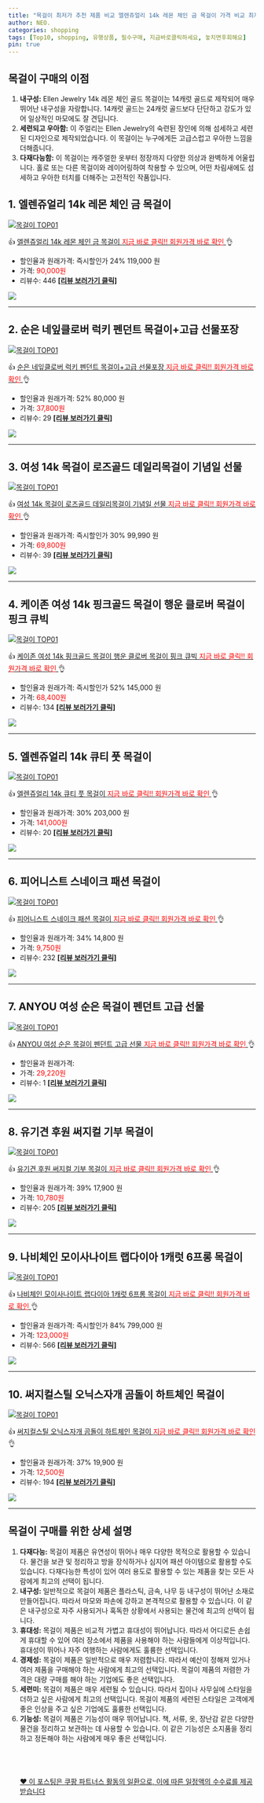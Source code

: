 ```yaml
---
title: "목걸이 최저가 추천 제품 비교 엘렌쥬얼리 14k 레몬 체인 금 목걸이 가격 비교 최저가장점"
author: NEO.
categories: shopping
tags: [Top10, shopping, 유행상품, 필수구매, 지금바로클릭하세요, 놓치면후회해요]
pin: true
---
```

## 목걸이 구매의 이점
1. **내구성:** Ellen Jewelry 14k 레몬 체인 골드 목걸이는 14캐럿 골드로 제작되어 매우 뛰어난 내구성을 자랑합니다. 14캐럿 골드는 24캐럿 골드보다 단단하고 강도가 있어 일상적인 마모에도 잘 견딥니다.
2. **세련되고 우아함:** 이 주얼리는 Ellen Jewelry의 숙련된 장인에 의해 섬세하고 세련된 디자인으로 제작되었습니다. 이 목걸이는 누구에게든 고급스럽고 우아한 느낌을 더해줍니다.
3. **다재다능함:** 이 목걸이는 캐주얼한 옷부터 정장까지 다양한 의상과 완벽하게 어울립니다. 홀로 또는 다른 목걸이와 레이어링하여 착용할 수 있으며, 어떤 차림새에도 섬세하고 우아한 터치를 더해주는 고전적인 작품입니다.

   

## 1. 엘렌쥬얼리 14k 레몬 체인 금 목걸이

[![목걸이 TOP01](https://thumbnail6.coupangcdn.com/thumbnails/remote/490x490ex/image/vendor_inventory/c882/42bdcf630c1b58266139a7122f27511aef7c2d7cabbe4fd24dfcdedc00af.jpg)](https://link.coupang.com/re/AFFSDP?lptag=AF3617701&subid=GithubCoopas&pageKey=1888282147&traceid=V0-153&itemId=3208562864&vendorItemId=87412772248)


👍 [엘렌쥬얼리 14k 레몬 체인 금 목걸이 <font color=red> 지금 바로 클릭!! 회원가격 바로 확인 </font> ](https://link.coupang.com/re/AFFSDP?lptag=AF3617701&subid=GithubCoopas&pageKey=1888282147&traceid=V0-153&itemId=3208562864&vendorItemId=87412772248) 👌 


- 할인율과 원래가격: 즉시할인가 24%  119,000   원
- 가격: <span style='color:red'>90,000원</span>
- 리뷰수: 446  [**[리뷰 보러가기 클릭]**](https://link.coupang.com/re/AFFSDP?lptag=AF3617701&subid=GithubCoopas&pageKey=1888282147&traceid=V0-153&itemId=3208562864&vendorItemId=87412772248)

[![](/discount_price.png)](https://link.coupang.com/re/AFFSDP?lptag=AF3617701&subid=GithubCoopas&pageKey=1888282147&traceid=V0-153&itemId=3208562864&vendorItemId=87412772248)

---


   

## 2. 순은 네잎클로버 럭키 펜던트 목걸이+고급 선물포장

[![목걸이 TOP01](https://thumbnail8.coupangcdn.com/thumbnails/remote/490x490ex/image/vendor_inventory/9fec/15495eb03b194dd015d54de13ba8e8cf7f8c0cb19c298fafaba16f296d0b.png)](https://link.coupang.com/re/AFFSDP?lptag=AF3617701&subid=GithubCoopas&pageKey=7540671942&traceid=V0-153&itemId=19822457513&vendorItemId=87258460725)


👍 [순은 네잎클로버 럭키 펜던트 목걸이+고급 선물포장 <font color=red> 지금 바로 클릭!! 회원가격 바로 확인 </font> ](https://link.coupang.com/re/AFFSDP?lptag=AF3617701&subid=GithubCoopas&pageKey=7540671942&traceid=V0-153&itemId=19822457513&vendorItemId=87258460725) 👌 


- 할인율과 원래가격: 52%  80,000   원
- 가격: <span style='color:red'>37,800원</span>
- 리뷰수: 29  [**[리뷰 보러가기 클릭]**](https://link.coupang.com/re/AFFSDP?lptag=AF3617701&subid=GithubCoopas&pageKey=7540671942&traceid=V0-153&itemId=19822457513&vendorItemId=87258460725)

[![](/discount_price.png)](https://link.coupang.com/re/AFFSDP?lptag=AF3617701&subid=GithubCoopas&pageKey=7540671942&traceid=V0-153&itemId=19822457513&vendorItemId=87258460725)

---


   

## 3. 여성 14k 목걸이 로즈골드 데일리목걸이 기념일 선물

[![목걸이 TOP01](https://thumbnail8.coupangcdn.com/thumbnails/remote/490x490ex/image/vendor_inventory/f933/eec3a73825f0d92531a4357a3696d781433d909fb520ef50aba26d7de8d2.png)](https://link.coupang.com/re/AFFSDP?lptag=AF3617701&subid=GithubCoopas&pageKey=7598790221&traceid=V0-153&itemId=20096225514&vendorItemId=87191499296)


👍 [여성 14k 목걸이 로즈골드 데일리목걸이 기념일 선물 <font color=red> 지금 바로 클릭!! 회원가격 바로 확인 </font> ](https://link.coupang.com/re/AFFSDP?lptag=AF3617701&subid=GithubCoopas&pageKey=7598790221&traceid=V0-153&itemId=20096225514&vendorItemId=87191499296) 👌 


- 할인율과 원래가격: 즉시할인가 30%  99,990   원
- 가격: <span style='color:red'>69,800원</span>
- 리뷰수: 39  [**[리뷰 보러가기 클릭]**](https://link.coupang.com/re/AFFSDP?lptag=AF3617701&subid=GithubCoopas&pageKey=7598790221&traceid=V0-153&itemId=20096225514&vendorItemId=87191499296)

[![](/discount_price.png)](https://link.coupang.com/re/AFFSDP?lptag=AF3617701&subid=GithubCoopas&pageKey=7598790221&traceid=V0-153&itemId=20096225514&vendorItemId=87191499296)

---


   

## 4. 케이존 여성 14k 핑크골드 목걸이 행운 클로버 목걸이 핑크 큐빅

[![목걸이 TOP01](https://thumbnail6.coupangcdn.com/thumbnails/remote/490x490ex/image/vendor_inventory/1a2e/2d01deae63f339103fd1e9b01de12669a0215b9470da58a5df6395218112.jpg)](https://link.coupang.com/re/AFFSDP?lptag=AF3617701&subid=GithubCoopas&pageKey=7067973061&traceid=V0-153&itemId=17544686654&vendorItemId=85992971426)


👍 [케이존 여성 14k 핑크골드 목걸이 행운 클로버 목걸이 핑크 큐빅 <font color=red> 지금 바로 클릭!! 회원가격 바로 확인 </font> ](https://link.coupang.com/re/AFFSDP?lptag=AF3617701&subid=GithubCoopas&pageKey=7067973061&traceid=V0-153&itemId=17544686654&vendorItemId=85992971426) 👌 


- 할인율과 원래가격: 즉시할인가 52%  145,000   원
- 가격: <span style='color:red'>68,400원</span>
- 리뷰수: 134  [**[리뷰 보러가기 클릭]**](https://link.coupang.com/re/AFFSDP?lptag=AF3617701&subid=GithubCoopas&pageKey=7067973061&traceid=V0-153&itemId=17544686654&vendorItemId=85992971426)

[![](/discount_price.png)](https://link.coupang.com/re/AFFSDP?lptag=AF3617701&subid=GithubCoopas&pageKey=7067973061&traceid=V0-153&itemId=17544686654&vendorItemId=85992971426)

---


   

## 5. 엘렌쥬얼리 14k 큐티 풋 목걸이

[![목걸이 TOP01](https://thumbnail9.coupangcdn.com/thumbnails/remote/490x490ex/image/vendor_inventory/c88b/b6c44f4bfaef1a786c84960401ea8cd8c1637cefca9155f21a8e6002589e.jpg)](https://link.coupang.com/re/AFFSDP?lptag=AF3617701&subid=GithubCoopas&pageKey=1548326832&traceid=V0-153&itemId=2650197794&vendorItemId=71453213997)


👍 [엘렌쥬얼리 14k 큐티 풋 목걸이 <font color=red> 지금 바로 클릭!! 회원가격 바로 확인 </font> ](https://link.coupang.com/re/AFFSDP?lptag=AF3617701&subid=GithubCoopas&pageKey=1548326832&traceid=V0-153&itemId=2650197794&vendorItemId=71453213997) 👌 


- 할인율과 원래가격: 30%  203,000   원
- 가격: <span style='color:red'>141,000원</span>
- 리뷰수: 20  [**[리뷰 보러가기 클릭]**](https://link.coupang.com/re/AFFSDP?lptag=AF3617701&subid=GithubCoopas&pageKey=1548326832&traceid=V0-153&itemId=2650197794&vendorItemId=71453213997)

[![](/discount_price.png)](https://link.coupang.com/re/AFFSDP?lptag=AF3617701&subid=GithubCoopas&pageKey=1548326832&traceid=V0-153&itemId=2650197794&vendorItemId=71453213997)

---


   

## 6. 피어니스트 스네이크 패션 목걸이

[![목걸이 TOP01](https://thumbnail8.coupangcdn.com/thumbnails/remote/490x490ex/image/rs_quotation_api/qryet7j5/c622d954cd8842d9b47626e0cf36705d.jpg)](https://link.coupang.com/re/AFFSDP?lptag=AF3617701&subid=GithubCoopas&pageKey=6617506952&traceid=V0-153&itemId=15031560561&vendorItemId=82254182285)


👍 [피어니스트 스네이크 패션 목걸이 <font color=red> 지금 바로 클릭!! 회원가격 바로 확인 </font> ](https://link.coupang.com/re/AFFSDP?lptag=AF3617701&subid=GithubCoopas&pageKey=6617506952&traceid=V0-153&itemId=15031560561&vendorItemId=82254182285) 👌 


- 할인율과 원래가격: 34%  14,800   원
- 가격: <span style='color:red'>9,750원</span>
- 리뷰수: 232  [**[리뷰 보러가기 클릭]**](https://link.coupang.com/re/AFFSDP?lptag=AF3617701&subid=GithubCoopas&pageKey=6617506952&traceid=V0-153&itemId=15031560561&vendorItemId=82254182285)

[![](/discount_price.png)](https://link.coupang.com/re/AFFSDP?lptag=AF3617701&subid=GithubCoopas&pageKey=6617506952&traceid=V0-153&itemId=15031560561&vendorItemId=82254182285)

---


   

## 7. ANYOU 여성 순은 목걸이 펜던트 고급 선물

[![목걸이 TOP01](https://thumbnail6.coupangcdn.com/thumbnails/remote/490x490ex/image/vendor_inventory/eda7/993c1fb08b03cccaac8e0c8633e2017d1d350ade30f01e2ec4fa3f1dea7c.jpg)](https://link.coupang.com/re/AFFSDP?lptag=AF3617701&subid=GithubCoopas&pageKey=7780483852&traceid=V0-153&itemId=21027585896&vendorItemId=88090548872)


👍 [ANYOU 여성 순은 목걸이 펜던트 고급 선물 <font color=red> 지금 바로 클릭!! 회원가격 바로 확인 </font> ](https://link.coupang.com/re/AFFSDP?lptag=AF3617701&subid=GithubCoopas&pageKey=7780483852&traceid=V0-153&itemId=21027585896&vendorItemId=88090548872) 👌 


- 할인율과 원래가격: 
- 가격: <span style='color:red'>29,220원</span>
- 리뷰수: 1  [**[리뷰 보러가기 클릭]**](https://link.coupang.com/re/AFFSDP?lptag=AF3617701&subid=GithubCoopas&pageKey=7780483852&traceid=V0-153&itemId=21027585896&vendorItemId=88090548872)

[![](/discount_price.png)](https://link.coupang.com/re/AFFSDP?lptag=AF3617701&subid=GithubCoopas&pageKey=7780483852&traceid=V0-153&itemId=21027585896&vendorItemId=88090548872)

---


   

## 8. 유기견 후원 써지컬 기부 목걸이

[![목걸이 TOP01](https://thumbnail9.coupangcdn.com/thumbnails/remote/490x490ex/image/vendor_inventory/542f/cb5570baac1200b23e1c82dbb20199f6c7516e87b0b3a8c312765fe9bc69.jpg)](https://link.coupang.com/re/AFFSDP?lptag=AF3617701&subid=GithubCoopas&pageKey=6735599276&traceid=V0-153&itemId=15705811406&vendorItemId=83397892943)


👍 [유기견 후원 써지컬 기부 목걸이 <font color=red> 지금 바로 클릭!! 회원가격 바로 확인 </font> ](https://link.coupang.com/re/AFFSDP?lptag=AF3617701&subid=GithubCoopas&pageKey=6735599276&traceid=V0-153&itemId=15705811406&vendorItemId=83397892943) 👌 


- 할인율과 원래가격: 39%  17,900   원
- 가격: <span style='color:red'>10,780원</span>
- 리뷰수: 205  [**[리뷰 보러가기 클릭]**](https://link.coupang.com/re/AFFSDP?lptag=AF3617701&subid=GithubCoopas&pageKey=6735599276&traceid=V0-153&itemId=15705811406&vendorItemId=83397892943)

[![](/discount_price.png)](https://link.coupang.com/re/AFFSDP?lptag=AF3617701&subid=GithubCoopas&pageKey=6735599276&traceid=V0-153&itemId=15705811406&vendorItemId=83397892943)

---


   

## 9. 나비체인 모이사나이트 랩다이아 1캐럿 6프롱 목걸이

[![목걸이 TOP01](https://thumbnail10.coupangcdn.com/thumbnails/remote/490x490ex/image/vendor_inventory/b9ec/7b1ee7c66fa13fb8ec4b1c05925130bc5b2b3714c1d832c86da322a32bd9.jpg)](https://link.coupang.com/re/AFFSDP?lptag=AF3617701&subid=GithubCoopas&pageKey=6838361119&traceid=V0-153&itemId=16253752622&vendorItemId=86093647993)


👍 [나비체인 모이사나이트 랩다이아 1캐럿 6프롱 목걸이 <font color=red> 지금 바로 클릭!! 회원가격 바로 확인 </font> ](https://link.coupang.com/re/AFFSDP?lptag=AF3617701&subid=GithubCoopas&pageKey=6838361119&traceid=V0-153&itemId=16253752622&vendorItemId=86093647993) 👌 


- 할인율과 원래가격: 즉시할인가 84%  799,000   원
- 가격: <span style='color:red'>123,000원</span>
- 리뷰수: 566  [**[리뷰 보러가기 클릭]**](https://link.coupang.com/re/AFFSDP?lptag=AF3617701&subid=GithubCoopas&pageKey=6838361119&traceid=V0-153&itemId=16253752622&vendorItemId=86093647993)

[![](/discount_price.png)](https://link.coupang.com/re/AFFSDP?lptag=AF3617701&subid=GithubCoopas&pageKey=6838361119&traceid=V0-153&itemId=16253752622&vendorItemId=86093647993)

---


   

## 10. 써지컬스틸 오닉스자개 곰돌이 하트체인 목걸이

[![목걸이 TOP01](https://thumbnail7.coupangcdn.com/thumbnails/remote/490x490ex/image/rs_quotation_api/krismqxs/4476551d14174d7eb1be45974cd7ca73.jpg)](https://link.coupang.com/re/AFFSDP?lptag=AF3617701&subid=GithubCoopas&pageKey=6241594054&traceid=V0-153&itemId=12601968059&vendorItemId=86971542341)


👍 [써지컬스틸 오닉스자개 곰돌이 하트체인 목걸이 <font color=red> 지금 바로 클릭!! 회원가격 바로 확인 </font> ](https://link.coupang.com/re/AFFSDP?lptag=AF3617701&subid=GithubCoopas&pageKey=6241594054&traceid=V0-153&itemId=12601968059&vendorItemId=86971542341) 👌 


- 할인율과 원래가격: 37%  19,900   원
- 가격: <span style='color:red'>12,500원</span>
- 리뷰수: 194  [**[리뷰 보러가기 클릭]**](https://link.coupang.com/re/AFFSDP?lptag=AF3617701&subid=GithubCoopas&pageKey=6241594054&traceid=V0-153&itemId=12601968059&vendorItemId=86971542341)

[![](/discount_price.png)](https://link.coupang.com/re/AFFSDP?lptag=AF3617701&subid=GithubCoopas&pageKey=6241594054&traceid=V0-153&itemId=12601968059&vendorItemId=86971542341)

---
## 목걸이 구매를 위한 상세 설명
1. **다재다능:** 목걸이 제품은 유연성이 뛰어나 매우 다양한 목적으로 활용할 수 있습니다. 물건을 보관 및 정리하고 방을 장식하거나 심지어 패션 아이템으로 활용할 수도 있습니다. 다재다능한 특성이 있어 여러 용도로 활용할 수 있는 제품을 찾는 모든 사람에게 최고의 선택이 됩니다.
2. **내구성:** 일반적으로 목걸이 제품은 플라스틱, 금속, 나무 등 내구성이 뛰어난 소재로 만들어집니다. 따라서 마모와 파손에 강하고 본격적으로 활용할 수 있습니다. 이 같은 내구성으로 자주 사용되거나 혹독한 상황에서 사용되는 물건에 최고의 선택이 됩니다.
3. **휴대성:** 목걸이 제품은 비교적 가볍고 휴대성이 뛰어납니다. 따라서 어디로든 손쉽게 휴대할 수 있어 여러 장소에서 제품을 사용해야 하는 사람들에게 이상적입니다. 휴대성이 뛰어나 자주 여행하는 사람에게도 훌륭한 선택입니다.
4. **경제성:** 목걸이 제품은 일반적으로 매우 저렴합니다. 따라서 예산이 정해져 있거나 여러 제품을 구매해야 하는 사람에게 최고의 선택입니다. 목걸이 제품의 저렴한 가격은 대량 구매를 해야 하는 기업에도 좋은 선택입니다.
5. **세련미:** 목걸이 제품은 매우 세련될 수 있습니다. 따라서 집이나 사무실에 스타일을 더하고 싶은 사람에게 최고의 선택입니다. 목걸이 제품의 세련된 스타일은 고객에게 좋은 인상을 주고 싶은 기업에도 훌륭한 선택입니다.
6. **기능성:** 목걸이 제품은 기능성이 매우 뛰어납니다. 책, 서류, 옷, 장난감 같은 다양한 물건을 정리하고 보관하는 데 사용할 수 있습니다. 이 같은 기능성은 소지품을 정리하고 정돈해야 하는 사람에게 매우 좋은 선택입니다.<br><br><br><br><br> [ ❤  이 포스팅은 쿠팡 파트너스 활동의 일환으로, 이에 따른 일정액의 수수료를 제공받습니다](https://link.coupang.com/a/bcEFyh)
